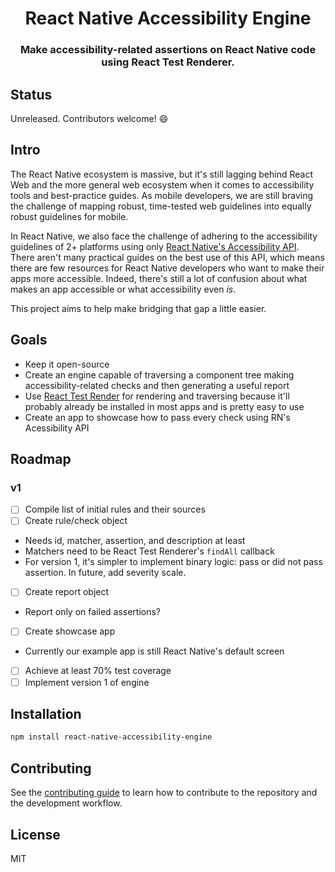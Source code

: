 
<center>
<h1>
React Native Accessibility Engine
</h1> 

<h3>
Make accessibility-related assertions on React Native code using React Test Renderer.
</h3>
</center>

## Status

Unreleased. Contributors welcome! 😄
## Intro

The React Native ecosystem is massive, but it's still lagging behind React Web and the more general web ecosystem when it comes to accessibility tools and best-practice guides. As mobile developers, we are still braving the challenge of mapping robust, time-tested web guidelines into equally robust guidelines for mobile. 

In React Native, we also face the challenge of adhering to the accessibility guidelines of 2+ platforms using only [React Native's Accessibility API](https://reactnative.dev/docs/accessibility). There aren't many practical guides on the best use of this API, which means there are few resources for React Native developers who want to make their apps more accessible. Indeed, there's still a lot of confusion about what makes an app accessible or what accessibility even *is*.

This project aims to help make bridging that gap a little easier.

## Goals

- Keep it open-source
- Create an engine capable of traversing a component tree making accessibility-related checks and then generating a useful report
- Use [React Test Render](https://reactjs.org/docs/test-renderer.html) for rendering and traversing because it'll probably already be installed in most apps and is pretty easy to use
- Create an app to showcase how to pass every check using RN's Acessibility API

## Roadmap

### v1

- [ ] Compile list of initial rules and their sources
- [ ] Create rule/check object
- Needs id, matcher, assertion, and description at least
- Matchers need to be React Test Renderer's `findAll` callback
- For version 1, it's simpler to implement binary logic: pass or did not pass assertion. In future, add severity scale.
- [ ] Create report object
- Report only on failed assertions?
- [ ] Create showcase app
- Currently our example app is still React Native's default screen
- [ ] Achieve at least 70% test coverage
- [ ] Implement version 1 of engine

## Installation

```sh
npm install react-native-accessibility-engine
```
## Contributing

See the [contributing guide](CONTRIBUTING.md) to learn how to contribute to the repository and the development workflow.

## License

MIT
